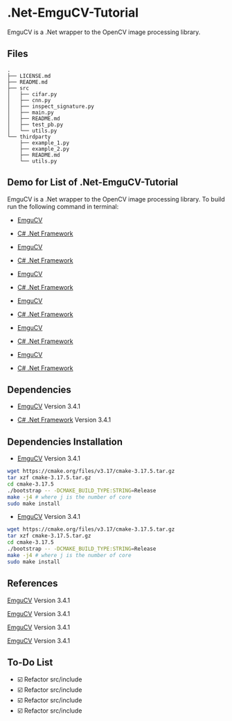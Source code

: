 # .Net-EmguCV-Tutorial

EmguCV is a .Net wrapper to the OpenCV image processing library.

## Files

```
.
├── LICENSE.md
├── README.md
├── src
│   ├── cifar.py
│   ├── cnn.py
│   ├── inspect_signature.py
│   ├── main.py
│   ├── README.md
│   ├── test_pb.py
│   └── utils.py
└── thirdparty
    ├── example_1.py
    ├── example_2.py
    ├── README.md
    └── utils.py
```

## Demo for List of .Net-EmguCV-Tutorial
EmguCV is a .Net wrapper to the OpenCV image processing library. To build run the following command in terminal:

* [EmguCV](https://www.mlpack.org/)

* [C# .Net Framework](https://www.mlpack.org/)  

* [EmguCV](https://www.mlpack.org/)

* [C# .Net Framework](https://www.mlpack.org/)  

* [EmguCV](https://www.mlpack.org/)

* [C# .Net Framework](https://www.mlpack.org/)  

* [EmguCV](https://www.mlpack.org/)

* [C# .Net Framework](https://www.mlpack.org/)  

* [EmguCV](https://www.mlpack.org/)

* [C# .Net Framework](https://www.mlpack.org/)  

* [EmguCV](https://www.mlpack.org/)

* [C# .Net Framework](https://www.mlpack.org/)  

## Dependencies

* [EmguCV](https://www.mlpack.org/)  Version 3.4.1

* [C# .Net Framework](https://www.mlpack.org/)  Version 3.4.1

## Dependencies Installation

* [EmguCV](https://www.mlpack.org/)  Version 3.4.1

```bash
wget https://cmake.org/files/v3.17/cmake-3.17.5.tar.gz
tar xzf cmake-3.17.5.tar.gz
cd cmake-3.17.5
./bootstrap -- -DCMAKE_BUILD_TYPE:STRING=Release
make -j4 # where j is the number of core
sudo make install
```

* [EmguCV](https://www.mlpack.org/)  Version 3.4.1

```bash
wget https://cmake.org/files/v3.17/cmake-3.17.5.tar.gz
tar xzf cmake-3.17.5.tar.gz
cd cmake-3.17.5
./bootstrap -- -DCMAKE_BUILD_TYPE:STRING=Release
make -j4 # where j is the number of core
sudo make install
```

## References

[EmguCV](https://www.mlpack.org/)  Version 3.4.1

[EmguCV](https://www.mlpack.org/)  Version 3.4.1

[EmguCV](https://www.mlpack.org/)  Version 3.4.1

[EmguCV](https://www.mlpack.org/)  Version 3.4.1

## To-Do List

- :ballot_box_with_check: Refactor src/include
- :ballot_box_with_check: Refactor src/include
- :ballot_box_with_check: Refactor src/include
- :ballot_box_with_check: Refactor src/include
